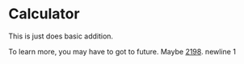 # Calculator

This is just does basic addition.

To learn more, you may have to got to future. Maybe [2198](https://xkcd.com/2198).
newline 1
